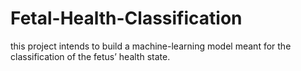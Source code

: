 # Fetal-Health-Classification
this project intends to build a machine-learning  model meant for the classification of the fetus’ health state.
